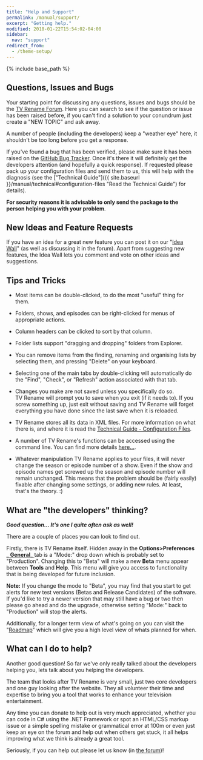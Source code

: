 ```yaml
---
title: "Help and Support"
permalink: /manual/support/
excerpt: "Getting help."
modified: 2018-01-22T15:54:02-04:00
sidebar:
  nav: "support"
redirect_from:
  - /theme-setup/
---
```


{% include base_path %}

## Questions, Issues and Bugs
Your starting point for discussing any questions, issues and bugs should be the [TV&nbsp;Rename&nbsp;Forum](https://groups.google.com/forum/#!forum/tvrename "Visit the TV Rename Forum"). Here you can search to see if the question or issue has been raised before, if you can't find a solution to your conundrum just create a "NEW TOPIC" and ask away.

A number of people (including the developers) keep a "weather eye" here, it shouldn't be too long before you get a response.

If you've found a bug that has been verified, please make sure it has been raised on the [GitHub Bug Tracker](https://github.com/TV-Rename/tvrename/issues "Visit the GitHub Bug Tracker"). Once it's there it will definitely get the developers attention (and hopefully a quick response). If requested please pack up your configuration files and send them to us, this will help with the diagnosis (see the ["Technical Guide"]({{ site.baseurl }}/manual/technical#configuration-files "Read the Technical Guide") for details).

**For security reasons it is advisable to only send the package to the person helping you with your problem**.

## New Ideas and Feature Requests

If you have an idea for a great new feature you can post it on our "[Idea Wall](http://ideas.theideawall.com/TVRename/Forum/Details/8dea3275-4010-4bab-9763-a8bb613517e0 "Visit TV Renames Idea Wall")" (as well as discussing it in the forum). Apart from suggesting new features, the Idea Wall lets you comment and vote on other ideas and suggestions.

## Tips and Tricks

* Most items can be double-clicked, to do the most "useful" thing for them.

* Folders, shows, and episodes can be right-clicked for menus of appropriate actions.

* Column headers can be clicked to sort by that column.

* Folder lists support "dragging and dropping" folders from Explorer.

* You can remove items from the finding, renaming and organising lists by selecting them, and pressing "Delete" on your keyboard.

* Selecting one of the main tabs by double-clicking will automatically do the "Find", "Check", or "Refresh" action associated with that tab.

* Changes you make are not saved unless you specifically do so. TV&nbsp;Rename will prompt you to save when you exit (if it needs to). If you screw something up, just exit without saving and TV&nbsp;Rename will forget everything you have done since the last save when it is reloaded.

* TV&nbsp;Rename stores all its data in XML files. For more information on what there is, and where it is read the [Technical Guide - Configuration Files](technical#configuration-files "Read the Technical Guide").

* A number of TV&nbsp;Rename's functions can be accessed using the command line. You can find more details [here...](cmd-line "Read about Command Line functionality").

* Whatever manipulation TV&nbsp;Rename applies to your files, it will never change the season or episode number of a show. Even if the show and episode names get screwed up the season and episode number will remain unchanged. This means that the problem should be (fairly easily) fixable after changing some settings, or adding new rules. At least, that's the theory. :)

<!--
* Clicking a green cell in The Actors Grid will launch your browser targeting the actor whose column the green cell is in at the "Internet Move Database" [IMDb.com](http://www.imdb.com "Visit IMDb").
-->

## What are "the developers" thinking?

_**Good question... It's one I quite often ask as well!**_ 

There are a couple of places you can look to find out.

Firstly, there is TV Rename itself. Hidden away in the **Options>Preferences** [**_ General**_ ](options#the-general-tab) tab is a "Mode:" drop down which is probably set to "Production". Changing this to "Beta" will make a new **Beta** menu appear between **Tools** and **Help**. This menu will give you access to functionality that is being developed for future inclusion.

**Note:** If you change the mode to "Beta", you may find that you start to get alerts for new test versions (Betas and Release Candidates) of the software. If you'd like to try a newer version that may still have a bug or two then please go ahead and do the upgrade, otherwise setting "Mode:" back to "Production" will stop the alerts.

Additionally, for a longer term view of what's going on you can visit the "[Roadmap](https://github.com/TV-Rename/tvrename/milestones?direction=asc&sort=due_date&state=open "Visit TV Rename's Roadmap")" which will give you a high level view of whats planned for when.

## What can I do to help?

Another good question! So far we've only really talked about the developers helping you, lets talk about you helping the developers.

The team that looks after TV Rename is very small, just two core developers and one guy looking after the website. They all volunteer their time and expertise to bring you a tool that works to enhance your television entertainment.

Any time you can donate to help out is very much appreciated, whether you can code in C# using the .NET Framework or  spot an HTML/CSS markup issue or a simple spelling mistake or grammatical error at 100m or even just keep an eye on the forum and help out when others get stuck, it all helps improving what we think is already a great tool.

Seriously, if you can help out please let us know (in [the forum](https://groups.google.com/forum/#!forum/tvrename "Visit the TV Rename Forum"))!


